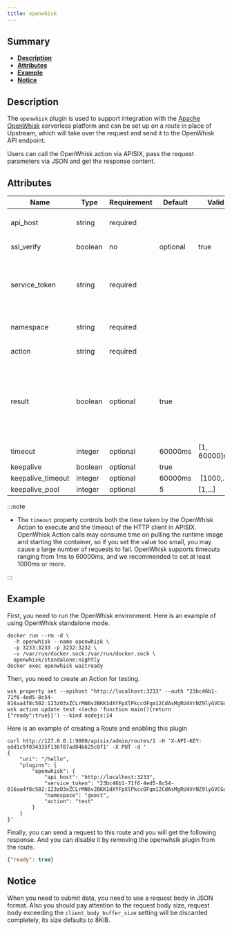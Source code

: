 ```yaml
---
title: openwhisk
---
```


<!--
#
# Licensed to the Apache Software Foundation (ASF) under one or more
# contributor license agreements.  See the NOTICE file distributed with
# this work for additional information regarding copyright ownership.
# The ASF licenses this file to You under the Apache License, Version 2.0
# (the "License"); you may not use this file except in compliance with
# the License.  You may obtain a copy of the License at
#
#     http://www.apache.org/licenses/LICENSE-2.0
#
# Unless required by applicable law or agreed to in writing, software
# distributed under the License is distributed on an "AS IS" BASIS,
# WITHOUT WARRANTIES OR CONDITIONS OF ANY KIND, either express or implied.
# See the License for the specific language governing permissions and
# limitations under the License.
#
-->

## Summary

- [**Description**](#description)
- [**Attributes**](#attributes)
- [**Example**](#example)
- [**Notice**](#Notice)

## Description

The `openwhisk` plugin is used to support integration with the [Apache OpenWhisk](https://openwhisk.apache.org) serverless platform and can be set up on a route in place of Upstream, which will take over the request and send it to the OpenWhisk API endpoint.

Users can call the OpenWhisk action via APISIX, pass the request parameters via JSON and get the response content.

## Attributes

| Name | Type | Requirement | Default | Valid | Description |
| -- | -- | -- | -- | -- | -- |
| api_host | string | required |   |   | OpenWhisk API host (eg. https://localhost:3233) |
| ssl_verify | boolean | no | optional | true | Whether to verify the certificate |
| service_token | string | required |   |   | OpenWhisk ServiceToken (The format is `xxx:xxx`，Passed through Basic Auth when calling the API) |
| namespace | string | required |   |   | OpenWhisk  Namespace (eg. guest) |
| action | string | required |   |   | OpenWhisk Action (eg. hello) |
| result | boolean | optional | true |   | Whether to get Action metadata (default to execute function and get response; false to get Action metadata but not execute Action, including runtime, function body, restrictions, etc.) |
| timeout | integer | optional | 60000ms | [1, 60000]ms | OpenWhisk Action and HTTP call timeout. |
| keepalive | boolean | optional | true |   | HTTP keepalive |
| keepalive_timeout | integer | optional | 60000ms | [1000,...] | keepalive idle timeout |
| keepalive_pool | integer | optional | 5 | [1,...] | Connection pool limit |

:::note

- The `timeout` property controls both the time taken by the OpenWhisk Action to execute and the timeout of the HTTP client in APISIX. OpenWhisk Action calls may consume time on pulling the runtime image and starting the container, so if you set the value too small, you may cause a large number of requests to fail. OpenWhisk supports timeouts ranging from 1ms to 60000ms, and we recommended to set at least 1000ms or more.

:::

## Example

First, you need to run the OpenWhisk environment. Here is an example of using OpenWhisk standalone mode.

```shell
docker run --rm -d \
  -h openwhisk --name openwhisk \
  -p 3233:3233 -p 3232:3232 \
  -v /var/run/docker.sock:/var/run/docker.sock \
  openwhisk/standalone:nightly
docker exec openwhisk waitready
```

Then, you need to create an Action for testing.

```shell
wsk property set --apihost "http://localhost:3233" --auth "23bc46b1-71f6-4ed5-8c54-816aa4f8c502:123zO3xZCLrMN6v2BKK1dXYFpXlPkccOFqm12CdAsMgRU4VrNZ9lyGVCGuMDGIwP"
wsk action update test <(echo 'function main(){return {"ready":true}}') --kind nodejs:14
```

Here is an example of creating a Route and enabling this plugin

```shell
curl http://127.0.0.1:9080/apisix/admin/routes/1 -H 'X-API-KEY: edd1c9f034335f136f87ad84b625c8f1' -X PUT -d '
{
    "uri": "/hello",
    "plugins": {
        "openwhisk": {
            "api_host": "http://localhost:3233",
            "service_token": "23bc46b1-71f6-4ed5-8c54-816aa4f8c502:123zO3xZCLrMN6v2BKK1dXYFpXlPkccOFqm12CdAsMgRU4VrNZ9lyGVCGuMDGIwP",
            "namespace": "guest",
            "action": "test"
        }
    }
}'
```

Finally, you can send a request to this route and you will get the following response. And you can disable it by removing the openwhsik plugin from the route.

```json
{"ready": true}
```

## Notice

When you need to submit data, you need to use a request body in JSON format. Also you should pay attention to the request body size, request body exceeding the `client_body_buffer_size` setting will be discarded completely, its size defaults to 8KiB.
